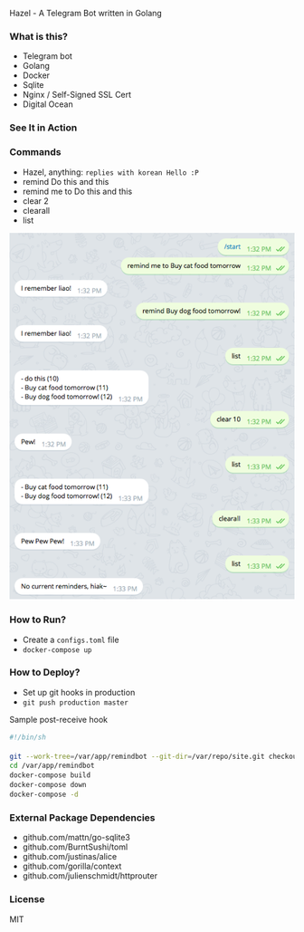 Hazel - A Telegram Bot written in Golang

### What is this?

- Telegram bot
- Golang
- Docker
- Sqlite
- Nginx / Self-Signed SSL Cert
- Digital Ocean

### See It in Action


### Commands

- Hazel, anything: `replies with korean Hello :P`
- remind Do this and this
- remind me to Do this and this
- clear 2
- clearall
- list

![Commands!](https://github.com/aranair/remindbot/blob/master/commands.png?raw=true "Commands")

### How to Run?

- Create a `configs.toml` file
- `docker-compose up`

### How to Deploy?

- Set up git hooks in production
- `git push production master`

Sample post-receive hook

```bash
#!/bin/sh

git --work-tree=/var/app/remindbot --git-dir=/var/repo/site.git checkout -f
cd /var/app/remindbot
docker-compose build
docker-compose down
docker-compose -d
```

### External Package Dependencies

- github.com/mattn/go-sqlite3
- github.com/BurntSushi/toml
- github.com/justinas/alice
- github.com/gorilla/context
- github.com/julienschmidt/httprouter

### License

MIT
